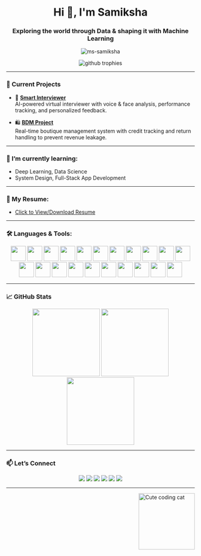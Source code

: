 <h1 align="center">Hi 👋, I'm Samiksha</h1>
<h3 align="center">Exploring the world through Data & shaping it with Machine Learning</h3>

<p align="center">
  <img src="https://komarev.com/ghpvc/?username=ms-samiksha&label=Profile%20views&color=0e75b6&style=flat" alt="ms-samiksha" />
</p>

<p align="center">
  <img src="https://github-profile-trophy.vercel.app/?username=ms-samiksha&theme=dracula&margin-w=10&row=1&column=6" alt="github trophies" />
</p>

---

### 🔭 Current Projects

- 🤖 **[Smart Interviewer](https://github.com/ms-samiksha/smart-interviewer)**  
  AI-powered virtual interviewer with voice & face analysis, performance tracking, and personalized feedback.

- 🛍️ **[BDM Project](https://github.com/ms-samiksha/BDM_project)**  
  Real-time boutique management system with credit tracking and return handling to prevent revenue leakage.

---

### 🌱 I’m currently learning:

- Deep Learning, Data Science  
- System Design, Full-Stack App Development  

---

### 📄 My Resume:

- [Click to View/Download Resume](https://github.com/ms-samiksha/ms-samiksha/blob/main/resumef.pdf)

---

### 🛠 Languages & Tools:

<p align="center">
  <img src="https://cdn.jsdelivr.net/gh/devicons/devicon/icons/python/python-original.svg" height="40" />
  <img src="https://cdn.jsdelivr.net/gh/devicons/devicon/icons/java/java-original.svg" height="40" />
  <img src="https://cdn.jsdelivr.net/gh/devicons/devicon/icons/javascript/javascript-original.svg" height="40" />
  <img src="https://cdn.jsdelivr.net/gh/devicons/devicon/icons/c/c-original.svg" height="40" />
  <img src="https://cdn.jsdelivr.net/gh/devicons/devicon/icons/csharp/csharp-original.svg" height="40" />
  <img src="https://cdn.jsdelivr.net/gh/devicons/devicon/icons/html5/html5-original.svg" height="40" />
  <img src="https://cdn.jsdelivr.net/gh/devicons/devicon/icons/css3/css3-original.svg" height="40" />
  <img src="https://cdn.jsdelivr.net/gh/devicons/devicon/icons/bootstrap/bootstrap-original.svg" height="40" />
  <img src="https://cdn.jsdelivr.net/gh/devicons/devicon/icons/tailwindcss/tailwindcss-plain.svg" height="40" />
  <img src="https://cdn.jsdelivr.net/gh/devicons/devicon/icons/react/react-original.svg" height="40" />
  <img src="https://cdn.jsdelivr.net/gh/devicons/devicon/icons/flask/flask-original.svg" height="40" />
  <img src="https://cdn.jsdelivr.net/gh/devicons/devicon/icons/django/django-plain.svg" height="40" />
  <img src="https://cdn.jsdelivr.net/gh/devicons/devicon/icons/firebase/firebase-plain.svg" height="40" />
  <img src="https://cdn.jsdelivr.net/gh/devicons/devicon/icons/mysql/mysql-original.svg" height="40" />
  <img src="https://cdn.jsdelivr.net/gh/devicons/devicon/icons/mongodb/mongodb-original.svg" height="40" />
  <img src="https://cdn.jsdelivr.net/gh/devicons/devicon/icons/opencv/opencv-original.svg" height="40" />
  <img src="https://cdn.jsdelivr.net/gh/devicons/devicon/icons/tensorflow/tensorflow-original.svg" height="40" />
  <img src="https://cdn.jsdelivr.net/gh/devicons/devicon/icons/pytorch/pytorch-original.svg" height="40" />
  <img src="https://cdn.jsdelivr.net/gh/devicons/devicon/icons/git/git-original.svg" height="40" />
  <img src="https://cdn.jsdelivr.net/gh/devicons/devicon/icons/github/github-original.svg" height="40" />
  <img src="https://cdn.jsdelivr.net/gh/devicons/devicon/icons/vscode/vscode-original.svg" height="40" />
</p>

---

### 📈 GitHub Stats

<div align="center">
  <img src="https://github-readme-stats.vercel.app/api?username=ms-samiksha&show_icons=true&theme=dracula&include_all_commits=true&count_private=true" height="180" />
  <img src="https://github-readme-stats.vercel.app/api/top-langs?username=ms-samiksha&layout=compact&langs_count=8&theme=dracula" height="180" />
</div>

<div align="center">
  <img src="https://github-readme-streak-stats.herokuapp.com/?user=ms-samiksha&theme=dracula" height="180" />
</div>

---

### 📫 Let’s Connect

<p align="center">
  <a href="mailto:ms.samiksha1212@gmail.com"><img src="https://img.shields.io/badge/Gmail-D14836?style=for-the-badge&logo=gmail&logoColor=white" /></a>
  <a href="https://www.linkedin.com/in/samiksha-m-s" target="_blank"><img src="https://img.shields.io/badge/LinkedIn-0077B5?style=for-the-badge&logo=linkedin&logoColor=white" /></a>
  <a href="https://kaggle.com/mssamiksha" target="_blank"><img src="https://img.shields.io/badge/Kaggle-20BEFF?style=for-the-badge&logo=kaggle&logoColor=white" /></a>
  <a href="https://www.hackerrank.com/ms_samiksha1212" target="_blank"><img src="https://img.shields.io/badge/HackerRank-2EC866?style=for-the-badge&logo=HackerRank&logoColor=white" /></a>
  <a href="https://www.codechef.com/users/ms_samiksha" target="_blank"><img src="https://img.shields.io/badge/CodeChef-5B4638?style=for-the-badge&logo=codechef&logoColor=white" /></a>
  <a href="https://leetcode.com/ms_samiksha/" target="_blank"><img src="https://img.shields.io/badge/LeetCode-FFA116?style=for-the-badge&logo=LeetCode&logoColor=white" /></a>
</p>

---

<img align="right" height="150" src="https://media.tenor.com/ZqkU7IqjzF8AAAAC/cute-cat.gif" alt="Cute coding cat" />


